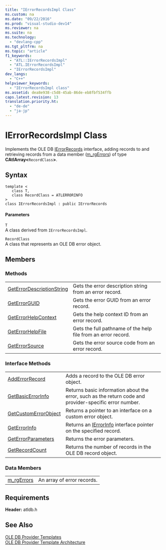 ```yaml
---
title: "IErrorRecordsImpl Class"
ms.custom: na
ms.date: "09/22/2016"
ms.prod: "visual-studio-dev14"
ms.reviewer: na
ms.suite: na
ms.technology: 
  - "devlang-cpp"
ms.tgt_pltfrm: na
ms.topic: "article"
f1_keywords: 
  - "ATL::IErrorRecordsImpl"
  - "ATL.IErrorRecordsImpl"
  - "IErrorRecordsImpl"
dev_langs: 
  - "C++"
helpviewer_keywords: 
  - "IErrorRecordsImpl class"
ms.assetid: dea8e938-c5d8-45ab-86de-eb8fbf534ffb
caps.latest.revision: 13
translation.priority.ht: 
  - "de-de"
  - "ja-jp"
---
```

# IErrorRecordsImpl Class
Implements the OLE DB [IErrorRecords](https://msdn.microsoft.com/en-us/library/ms718112.aspx) interface, adding records to and retrieving records from a data member ([m_rgErrors](../vs140/ierrorrecordsimpl--m_rgerrors.md)) of type **CAtlArray<**`RecordClass`**>**.  
  
## Syntax  
  
```  
template <  
   class T,   
   class RecordClass = ATLERRORINFO  
>  
class IErrorRecordsImpl : public IErrorRecords  
```  
  
#### Parameters  
 `T`  
 A class derived from `IErrorRecordsImpl`.  
  
 `RecordClass`  
 A class that represents an OLE DB error object.  
  
## Members  
  
### Methods  
  
|||  
|-|-|  
|[GetErrorDescriptionString](../vs140/ierrorrecordsimpl--geterrordescriptionstring.md)|Gets the error description string from an error record.|  
|[GetErrorGUID](../vs140/ierrorrecordsimpl--geterrorguid.md)|Gets the error GUID from an error record.|  
|[GetErrorHelpContext](../vs140/ierrorrecordsimpl--geterrorhelpcontext.md)|Gets the help context ID from an error record.|  
|[GetErrorHelpFile](../vs140/ierrorrecordsimpl--geterrorhelpfile.md)|Gets the full pathname of the help file from an error record.|  
|[GetErrorSource](../vs140/ierrorrecordsimpl--geterrorsource.md)|Gets the error source code from an error record.|  
  
### Interface Methods  
  
|||  
|-|-|  
|[AddErrorRecord](../vs140/ierrorrecordsimpl--adderrorrecord.md)|Adds a record to the OLE DB error object.|  
|[GetBasicErrorInfo](../vs140/cdberrorinfo--getbasicerrorinfo.md)|Returns basic information about the error, such as the return code and provider-specific error number.|  
|[GetCustomErrorObject](../vs140/cdberrorinfo--getcustomerrorobject.md)|Returns a pointer to an interface on a custom error object.|  
|[GetErrorInfo](../vs140/cdberrorinfo--geterrorinfo.md)|Returns an [IErrorInfo](https://msdn.microsoft.com/en-us/library/ms718112.aspx) interface pointer on the specified record.|  
|[GetErrorParameters](../vs140/cdberrorinfo--geterrorparameters.md)|Returns the error parameters.|  
|[GetRecordCount](../vs140/cdaorecordset--getrecordcount.md)|Returns the number of records in the OLE DB record object.|  
  
### Data Members  
  
|||  
|-|-|  
|[m_rgErrors](../vs140/ierrorrecordsimpl--m_rgerrors.md)|An array of error records.|  
  
## Requirements  
 **Header:** atldb.h  
  
## See Also  
 [OLE DB Provider Templates](../vs140/ole-db-provider-templates--c---.md)   
 [OLE DB Provider Template Architecture](../vs140/ole-db-provider-template-architecture.md)